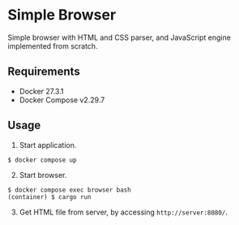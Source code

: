 # Simple Browser
Simple browser with HTML and CSS parser, and JavaScript engine implemented from scratch.

## Requirements
- Docker 27.3.1
- Docker Compose v2.29.7

## Usage
1. Start application.
```shell
$ docker compose up
```

2. Start browser.
```shell
$ docker compose exec browser bash
(container) $ cargo run
```

3. Get HTML file from server, by accessing `http://server:8080/`.
